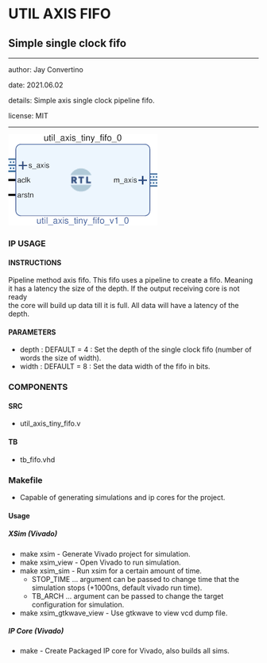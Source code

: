 # UTIL AXIS FIFO
## Simple single clock fifo
---

   author: Jay Convertino   
   
   date: 2021.06.02  
   
   details: Simple axis single clock pipeline fifo.  
   
   license: MIT   
   
---

![rtl_img](./rtl.png)

### IP USAGE
#### INSTRUCTIONS

Pipeline method axis fifo. This fifo uses a pipeline to create a fifo. Meaning  
it has a latency the size of the depth. If the output receiving core is not ready  
the core will build up data till it is full. All data will have a latency of the depth.   

#### PARAMETERS
* depth : DEFAULT = 4 : Set the depth of the single clock fifo (number of words the size of width).
* width : DEFAULT = 8 : Set the data width of the fifo in bits.

### COMPONENTS
#### SRC

* util_axis_tiny_fifo.v
  
#### TB

* tb_fifo.vhd
  
### Makefile

* Capable of generating simulations and ip cores for the project.

#### Usage

##### XSim (Vivado)

* make xsim      - Generate Vivado project for simulation.
* make xsim_view - Open Vivado to run simulation.
* make xsim_sim  - Run xsim for a certain amount of time.
  * STOP_TIME ... argument can be passed to change time that the simulation stops (+1000ns, default vivado run time).
  * TB_ARCH ... argument can be passed to change the target configuration for simulation.
* make xsim_gtkwave_view - Use gtkwave to view vcd dump file.

##### IP Core (Vivado)

* make - Create Packaged IP core for Vivado, also builds all sims.
